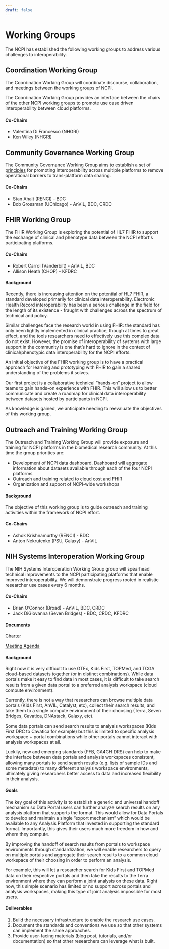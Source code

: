 ```yaml
---
draft: false
---
```



# Working Groups
<hero small>The NCPI has established the following working groups to address various challenges to interoperability.</hero>


## Coordination Working Group

The Coordination Working Group will coordinate discourse, collaboration, and meetings between the working groups of NCPI. 

The Coordination Working Group provides an interface between the chairs of the other NCPI working groups to promote use case driven interoperability between cloud platforms. 

#### Co-Chairs
- Valentina Di Francesco (NHGRI)
- Ken Wiley (NHGRI)

## Community Governance Working Group

The Community Governance Working Group aims to establish a set of [principles](/ncpi/interoperating-principles) for promoting interoperability across multiple platforms to remove operational barriers to trans-platform data sharing.

#### Co-Chairs
- Stan Ahalt (RENCI) - BDC
- Bob Grossman (UChicago) - AnVIL, BDC, CRDC
 

## FHIR Working Group

The FHIR Working Group is exploring the potential of HL7 FHIR to support the exchange of clinical and phenotype data between the NCPI effort's participating platforms.

#### Co-Chairs
- Robert Carrol (Vanderbilt)  - AnVIL, BDC
- Allison Heath (CHOP)  - KFDRC


#### Background
Recently, there is increasing attention on the potential of HL7 FHIR, a standard developed primarily for clinical data interoperability. Electronic Health Record interoperability has been a serious challenge in the field for the length of its existence - fraught with challenges across the spectrum of technical and policy.
 
 Similar challenges face the research world in using FHIR: the standard has only been lightly implemented in clinical practice, though at times to great effect, and the tools researchers need to effectively use this complex data do not exist. However, the promise of interoperability of systems with large support in the community is one that’s hard to ignore in the context of clinical/phenotypic data interoperability for the NCPI efforts. 


An initial objective of the FHIR working group is to have a practical approach for learning and prototyping with FHIR to gain a shared understanding of the problems it solves.
 
 Our first project is a collaborative technical “hands-on” project to allow teams to gain hands-on experience with FHIR. This will allow us to better communicate and create a roadmap for clinical data interoperability between datasets hosted by participants in NCPI. 
 
 As knowledge is gained, we anticipate needing to reevaluate the objectives of this working group. 
 

## Outreach and Training Working Group

The Outreach and Training Working Group will provide exposure and training for NCPI platforms in the biomedical research community. At this time the group priorities are:

 - Development of NCPI data dashboard. Dashboard will aggregate information about datasets available through each of the four NCPI platforms
 - Outreach and training related to cloud cost and FHIR
 - Organization and support of NCPI-wide workshops 

#### Background

The objective of this working group is to guide outreach and training activities within the framework of NCPI effort. 

#### Co-Chairs
- Ashok Krishnamurthy (RENCI) - BDC
- Anton Nekrutenko (PSU, Galaxy) - AnVIL



## NIH Systems Interoperation Working Group

The NIH Systems Interoperation Working Group group will spearhead technical improvements to the NCPI participating platforms that enable improved interoperability.  We will demonstrate progress rooted in realistic researcher use cases every 6 months.

#### Co-Chairs
- Brian O’Connor (Broad) - AnVIL, BDC, CRDC
- Jack DiGiovanna (Seven Bridges) - BDC, CRDC, KFDRC

#### Documents

[Charter](https://docs.google.com/document/d/1rhxkfUHxOI1Es1SX5kOH1Gadlk-gcOlYEQ6RL9_u_p4/edit#heading=h.m0rkzy3k737h)

[Meeting Agenda](https://docs.google.com/document/d/1x34Xo9XpdFDG1Cc3xa6YnsAcOSKJ3kkGiOIiIq39KN4/edit?pli=1#heading=h.dox03dguv2oj)



#### Background
Right now it is very difficult to use GTEx, Kids First, TOPMed, and TCGA cloud-based datasets together (or in distinct combinations).  While data portals make it easy to find data in most cases, it is difficult to take search results from a given data portal to a preferred analysis workspace (cloud compute environment). 
 
 Currently, there is not a way that researchers can browse multiple data portals (Kids First, AnVIL, Catalyst, etc), collect their search results, and take them to a single compute environment of their choosing (Terra, Seven Bridges, Cavatica, DNAstack, Galaxy, etc).
   
  Some data portals can send search results to analysis workspaces (Kids First DRC to Cavatica for example) but this is limited to specific analysis workspace + portal combinations while other portals cannot interact with analysis workspaces at all.


Luckily, new and emerging standards (PFB, GA4GH DRS) can help to make the interface between data portals and analysis workspaces consistent, allowing many portals to send search results (e.g. lists of sample IDs and some metadata) to many different analysis workspace environments, ultimately giving researchers better access to data and increased flexibility in their analysis.


#### Goals
The key goal of this activity is to establish a generic and universal handoff mechanism so Data Portal users can further analyze search results on any analysis platform that supports the format.  This would allow for Data Portals to develop and maintain a single “export mechanism” which would be available to any Analysis Platform that invested in supporting the standard format. Importantly, this gives their users much more freedom in how and where they compute.

 
 By improving the handoff of search results from portals to workspace environments through standardization, we will enable researchers to query on multiple portals and aggregate their search results to a common cloud workspace of their choosing in order to perform an analysis. 
 
 For example, this will let a researcher search for Kids First and TOPMed data on their respective portals and then take the results to the Terra environment where they can perform a joint analysis on these data. Right now, this simple scenario has limited or no support across portals and analysis workspaces, making this type of joint analysis impossible for most users.


#### Deliverables

1. Build the necessary infrastructure to enable the research use cases.
1. Document the standards and conventions we use so that other systems can implement the same approaches.
1. Provide user-facing materials (blog post, tutorials, and/or documentation) so that other researchers can leverage what is built.





